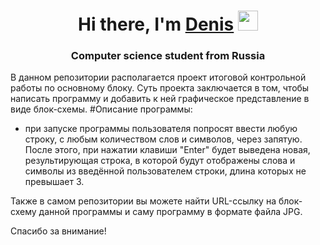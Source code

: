<h1 align="center">Hi there, I'm <a href="https://gb.ru/users/de3d44c9-9664-4992-8a3b-1c346c454472" target="_blank">Denis</a> 
<img src="https://github.com/blackcater/blackcater/raw/main/images/Hi.gif" height="32"/></h1>
<h3 align="center">Computer science student from Russia</h3>

В данном репозитории располагается проект итоговой контрольной работы по основному блоку.
Суть проекта заключается в том, чтобы написать программу и добавить к ней графическое представление в виде блок-схемы.
#Описание программы:
- при запуске программы пользователя попросят ввести любую строку, с любым количеством слов и символов, через запятую. После этого, при нажатии клавиши "Enter" будет выведена новая, результирующая строка, в которой будут отображены слова и символы из введённой пользователем строки, длина которых не превышает 3.

Также в самом репозитории вы можете найти URL-ссылку на блок-схему данной программы и саму программу в формате файла JPG.

Спасибо за внимание!

